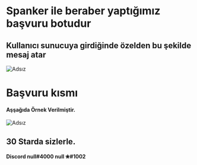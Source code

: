 # Spanker ile beraber yaptığımız başvuru botudur

## Kullanıcı sunucuya girdiğinde özelden bu şekilde mesaj atar
![Adsız](https://user-images.githubusercontent.com/60463845/126894130-ddc962ae-030e-4510-b634-3a2511986243.png)
# Başvuru kısmı
#### Aşşağıda Örnek Verilmiştir.
![Adsız](https://user-images.githubusercontent.com/60463845/126894162-84ee77f1-0973-4e0a-95b9-7ff5c7175ecc.png)

## 30 Starda sizlerle.

#### Discord null#4000 null ✬#1002 



